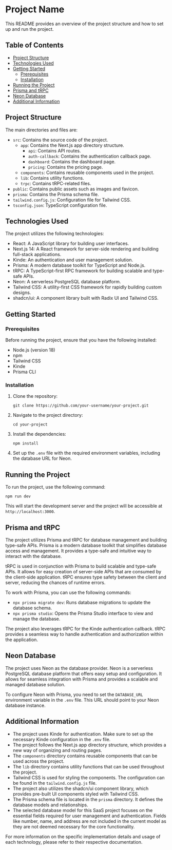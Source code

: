 # Project Name

This README provides an overview of the project structure and how to set up and run the project.

## Table of Contents

- [Project Structure](#project-structure)
- [Technologies Used](#technologies-used)
- [Getting Started](#getting-started)
  - [Prerequisites](#prerequisites)
  - [Installation](#installation)
- [Running the Project](#running-the-project)
- [Prisma and tRPC](#prisma-and-trpc)
- [Neon Database](#neon-database)
- [Additional Information](#additional-information)

## Project Structure

The main directories and files are:

- `src`: Contains the source code of the project.
  - `app`: Contains the Next.js app directory structure.
    - `api`: Contains API routes.
    - `auth-callback`: Contains the authentication callback page.
    - `dashboard`: Contains the dashboard page.
    - `pricing`: Contains the pricing page.
  - `components`: Contains reusable components used in the project.
  - `lib`: Contains utility functions.
  - `trpc`: Contains tRPC-related files.
- `public`: Contains public assets such as images and favicon.
- `prisma`: Contains the Prisma schema file.
- `tailwind.config.js`: Configuration file for Tailwind CSS.
- `tsconfig.json`: TypeScript configuration file.

## Technologies Used

The project utilizes the following technologies:

- React: A JavaScript library for building user interfaces.
- Next.js 14: A React framework for server-side rendering and building full-stack applications.
- Kinde: An authentication and user management solution.
- Prisma: A modern database toolkit for TypeScript and Node.js.
- tRPC: A TypeScript-first RPC framework for building scalable and type-safe APIs.
- Neon: A serverless PostgreSQL database platform.
- Tailwind CSS: A utility-first CSS framework for rapidly building custom designs.
- shadcn/ui: A component library built with Radix UI and Tailwind CSS.

## Getting Started

### Prerequisites

Before running the project, ensure that you have the following installed:

- Node.js (version 18)
- npm
- Tailwind CSS
- Kinde
- Prisma CLI

### Installation

1. Clone the repository:

   ```
   git clone https://github.com/your-username/your-project.git
   ```

2. Navigate to the project directory:

   ```
   cd your-project
   ```

3. Install the dependencies:

   ```
   npm install
   ```

4. Set up the `.env` file with the required environment variables, including the database URL for Neon.

## Running the Project

To run the project, use the following command:

```
npm run dev
```

This will start the development server and the project will be accessible at `http://localhost:3000`.

## Prisma and tRPC

The project utilizes Prisma and tRPC for database management and building type-safe APIs. Prisma is a modern database toolkit that simplifies database access and management. It provides a type-safe and intuitive way to interact with the database.

tRPC is used in conjunction with Prisma to build scalable and type-safe APIs. It allows for easy creation of server-side APIs that are consumed by the client-side application. tRPC ensures type safety between the client and server, reducing the chances of runtime errors.

To work with Prisma, you can use the following commands:

- `npx prisma migrate dev`: Runs database migrations to update the database schema.
- `npx prisma studio`: Opens the Prisma Studio interface to view and manage the database.

The project also leverages tRPC for the Kinde authentication callback. tRPC provides a seamless way to handle authentication and authorization within the application.

## Neon Database

The project uses Neon as the database provider. Neon is a serverless PostgreSQL database platform that offers easy setup and configuration. It allows for seamless integration with Prisma and provides a scalable and managed database solution.

To configure Neon with Prisma, you need to set the `DATABASE_URL` environment variable in the `.env` file. This URL should point to your Neon database instance.

## Additional Information

- The project uses Kinde for authentication. Make sure to set up the necessary Kinde configuration in the `.env` file.
- The project follows the Next.js app directory structure, which provides a new way of organizing and routing pages.
- The `components` directory contains reusable components that can be used across the project.
- The `lib` directory contains utility functions that can be used throughout the project.
- Tailwind CSS is used for styling the components. The configuration can be found in the `tailwind.config.js` file.
- The project also utilizes the shadcn/ui component library, which provides pre-built UI components styled with Tailwind CSS.
- The Prisma schema file is located in the `prisma` directory. It defines the database models and relationships.
- The selected database model for this SaaS project focuses on the essential fields required for user management and authentication. Fields like number, name, and address are not included in the current model as they are not deemed necessary for the core functionality.

For more information on the specific implementation details and usage of each technology, please refer to their respective documentation.